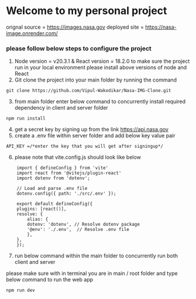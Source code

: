 # Welcome to my personal project 

orignal source = https://images.nasa.gov
deployed site = https://nasa-image.onrender.com/

### please follow below steps to configure the project

1. Node version = v20.3.1 & React version = 18.2.0 
to make sure the project run in your local environment please install above versions of node and React
2. Git clone the project into your main folder by running the command
```
git clone https://github.com/Vipul-Wakodikar/Nasa-IMG-Clone.git
```
3. from main folder enter below command to concurrently install required dependency in client and server folder
```
npm run install
```
4. get a secret key by signing up from the link https://api.nasa.gov
5. create a .env file within server folder and add below key value pair
```
API_KEY =/*enter the key that you will get after signingup*/
```
6. please note that vite.config.js should look like below

```
    import { defineConfig } from 'vite'
    import react from '@vitejs/plugin-react'
    import dotenv from 'dotenv';

    // Load and parse .env file
    dotenv.config({ path: './src/.env' });

    export default defineConfig({
    plugins: [react()],
    resolve: {
        alias: {
        dotenv: 'dotenv', // Resolve dotenv package
        '@env': './.env',  // Resolve .env file
        },
    },
    });
```
7. run below command within the main folder to concurrently run both client and server

please make sure with in terminal you are in main / root folder and type below command to run the web app

```
npm run dev
```
